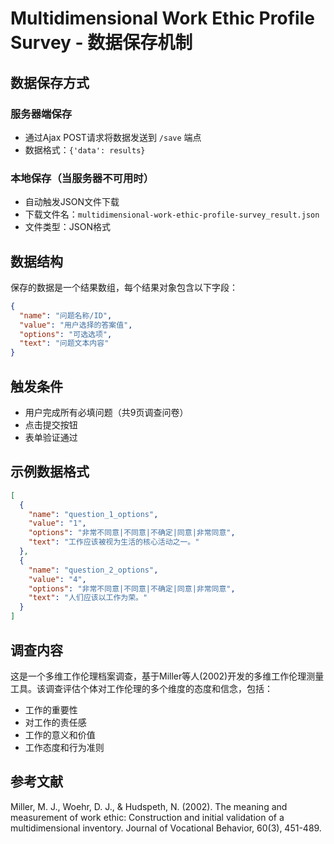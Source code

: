 # Multidimensional Work Ethic Profile Survey - 数据保存机制

## 数据保存方式

### 服务器端保存
- 通过Ajax POST请求将数据发送到 `/save` 端点
- 数据格式：`{'data': results}`

### 本地保存（当服务器不可用时）
- 自动触发JSON文件下载
- 下载文件名：`multidimensional-work-ethic-profile-survey_result.json`
- 文件类型：JSON格式

## 数据结构

保存的数据是一个结果数组，每个结果对象包含以下字段：

```json
{
  "name": "问题名称/ID",
  "value": "用户选择的答案值",
  "options": "可选选项",
  "text": "问题文本内容"
}
```

## 触发条件
- 用户完成所有必填问题（共9页调查问卷）
- 点击提交按钮
- 表单验证通过

## 示例数据格式
```json
[
  {
    "name": "question_1_options",
    "value": "1",
    "options": "非常不同意|不同意|不确定|同意|非常同意",
    "text": "工作应该被视为生活的核心活动之一。"
  },
  {
    "name": "question_2_options",
    "value": "4",
    "options": "非常不同意|不同意|不确定|同意|非常同意",
    "text": "人们应该以工作为荣。"
  }
]
```

## 调查内容
这是一个多维工作伦理档案调查，基于Miller等人(2002)开发的多维工作伦理测量工具。该调查评估个体对工作伦理的多个维度的态度和信念，包括：
- 工作的重要性
- 对工作的责任感
- 工作的意义和价值
- 工作态度和行为准则

## 参考文献
Miller, M. J., Woehr, D. J., & Hudspeth, N. (2002). The meaning and measurement of work ethic: Construction and initial validation of a multidimensional inventory. Journal of Vocational Behavior, 60(3), 451-489.